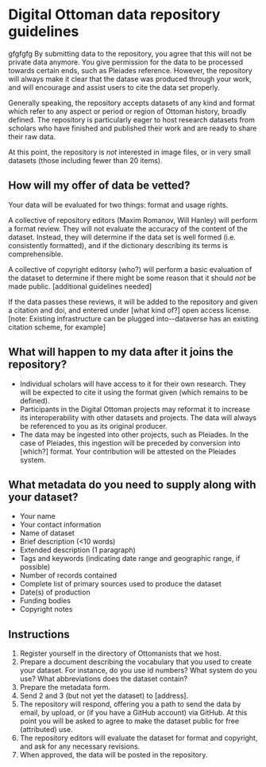 # Digital Ottoman data repository guidelines
gfgfgfg
By submitting data to the repository, you agree that this will not be private data anymore. You give permission for the data to be processed towards certain ends, such as Pleiades reference. However, the repository will always make it clear that the datase was produced through your work, and will encourage and assist users to cite the data set properly.

Generally speaking, the repository accepts datasets of any kind and format which refer to any aspect or period or region of Ottoman history, broadly defined. The repository is particularly eager to host research datasets from scholars who have finished and published their work and are ready to share their raw data. 

At this point, the repository is _not_ interested in image files, or in very small datasets (those including fewer than 20 items).

## How will my offer of data be vetted?

Your data will be evaluated for two things: format and usage rights.

A collective of repository editors (Maxim Romanov, Will Hanley) will perform a format review. They will not evaluate the accuracy of the content of the dataset. Instead, they will determine if the data set is well formed (i.e. consistently formatted), and if the dictionary describing its terms is comprehensible.

A collective of copyright editorsy (who?) will perform a basic evaluation of the dataset to determine if there might be some reason that it should _not_ be made public. [additional guidelines needed]

If the data passes these reviews, it will be added to the repository and given a citation and doi, and entered under [what kind of?] open access license. [note: Existing infrastructure can be plugged into--dataverse has an existing citation scheme, for example]

## What will happen to my data after it joins the repository?

- Individual scholars will have access to it for their own research. They will be expected to cite it using the format given (which remains to be defined).
- Participants in the Digital Ottoman projects may reformat it to increase its interoperability with other datasets and projects. The data will always be referenced to you as its original producer.
- The data may be ingested into other projects, such as Pleiades. In the case of Pleiades, this ingestion will be preceded by conversion into [which?] format. Your contribution will be attested on the Pleiades system.

## What metadata do you need to supply along with your dataset?

- Your name
- Your contact information
- Name of dataset
- Brief description (<10 words)
- Extended description (1 paragraph)
- Tags and keywords (indicating date range and geographic range, if possible)
- Number of records contained
- Complete list of primary sources used to produce the dataset
- Date(s) of production
- Funding bodies
- Copyright notes

## Instructions

1. Register yourself in the directory of Ottomanists that we host.
2. Prepare a document describing the vocabulary that you used to create your dataset. For instance, do you use id numbers? What system do you use? What abbreviations does the dataset contain?
3. Prepare the metadata form.
4. Send 2 and 3 (but not yet the dataset) to [address].
5. The repository will respond, offering you a path to send the data by email, by upload, or (if you have a GitHub account) via GitHub. At this point you will be asked to agree to make the dataset public for free (attributed) use. 
6. The repository editors will evaluate the dataset for format and copyright, and ask for any necessary revisions.
7. When approved, the data will be posted in the repository.
